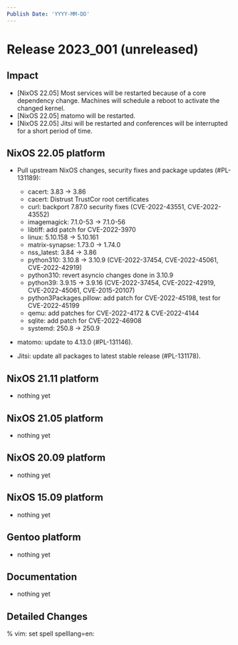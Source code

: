```yaml
---
Publish Date: 'YYYY-MM-DD'
---
```


# Release 2023_001 (unreleased)

## Impact

- \[NixOS 22.05\] Most services will be restarted because of a core dependency change. Machines will schedule a reboot to activate the changed kernel.
- \[NixOS 22.05\] matomo will be restarted.
- \[NixOS 22.05\] Jitsi will be restarted and conferences will be interrupted for a short period of time.


## NixOS 22.05 platform

- Pull upstream NixOS changes, security fixes and package updates (#PL-131189):
  - cacert: 3.83 -> 3.86
  - cacert: Distrust TrustCor root certificates
  - curl: backport 7.87.0 security fixes (CVE-2022-43551, CVE-2022-43552)
  - imagemagick: 7.1.0-53 -> 7.1.0-56
  - libtiff: add patch for CVE-2022-3970
  - linux: 5.10.158 -> 5.10.161
  - matrix-synapse: 1.73.0 -> 1.74.0
  - nss_latest: 3.84 -> 3.86
  - python310: 3.10.8 -> 3.10.9 (CVE-2022-37454, CVE-2022-45061, CVE-2022-42919)
  - python310: revert asyncio changes done in 3.10.9
  - python39: 3.9.15 -> 3.9.16 (CVE-2022-37454, CVE-2022-42919, CVE-2022-45061, CVE-2015-20107)
  - python3Packages.pillow: add patch for CVE-2022-45198, test for CVE-2022-45199
  - qemu: add patches for CVE-2022-4172 & CVE-2022-4144
  - sqlite: add patch for CVE-2022-46908
  - systemd: 250.8 -> 250.9

- matomo: update to 4.13.0 (#PL-131146).
- Jitsi: update all packages to latest stable release (#PL-131178).


## NixOS 21.11 platform

- nothing yet

## NixOS 21.05 platform

- nothing yet

## NixOS 20.09 platform

- nothing yet

## NixOS 15.09 platform

- nothing yet

## Gentoo platform

- nothing yet

## Documentation

- nothing yet

## Detailed Changes

% vim: set spell spelllang=en:

